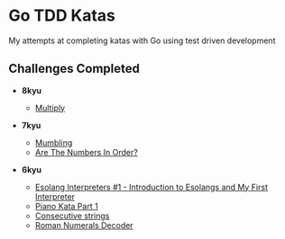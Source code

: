 # Go TDD Katas

My attempts at completing katas with Go using test driven development

## Challenges Completed

- **8kyu**

  - [Multiply](https://www.codewars.com/kata/50654ddff44f800200000004)

- **7kyu**

  - [Mumbling](https://www.codewars.com/kata/mumbling)
  - [Are The Numbers In Order?](https://www.codewars.com/kata/are-the-numbers-in-order/train/go)

- **6kyu**

  - [Esolang Interpreters #1 - Introduction to Esolangs and My First Interpreter](https://www.codewars.com/kata/586dd26a69b6fd46dd0000c0)
  - [Piano Kata Part 1](https://www.codewars.com/kata/piano-kata-part-1/train/go)
  - [Consecutive strings](https://www.codewars.com/kata/consecutive-strings/train/go)
  - [Roman Numerals Decoder](https://www.codewars.com/kata/roman-numerals-decoder/train/go)

